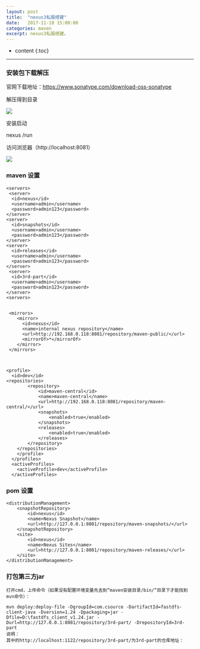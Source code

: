 ```yaml
---
layout: post
title:  "nexus3私服搭建"
date:   2017-11-10 15:00:00
categories: maven
excerpt: nexus3私服搭建。
---
```


* content
{:toc}

---

### 安装包下载解压

官网下载地址：https://www.sonatype.com/download-oss-sonatype


解压得到目录

![](http://i66.tinypic.com/vr58c3.jpg)



安装启动


nexus /run



访问浏览器（http://localhost:8081） 


![](http://i63.tinypic.com/x258wo.jpg)


### maven 设置


    <servers>
     <server>
      <id>nexus</id>
      <username>admin</username>
      <password>admin123</password>
    </server>
    <server>
      <id>snapshots</id>
      <username>admin</username>
      <password>admin123</password>
    </server>
    <server>
      <id>releases</id>
      <username>admin</username>
      <password>admin123</password>
    </server>
     <server>
      <id>3rd-part</id>
      <username>admin</username>
      <password>admin123</password>
    </server>
    <servers>


     <mirrors>
        <mirror>
          <id>nexus</id>
          <name>internal nexus repository</name>
          <url>http://192.168.0.118:8081/repository/maven-public/</url>
          <mirrorOf>*</mirrorOf> 
        </mirror> 
     </mirrors>



    <profile>
      <id>dev</id>
    <repositories>
            <repository>
                <id>maven-central</id>
                <name>maven-central</name>
                <url>http://192.168.0.118:8081/repository/maven-central/</url>
                <snapshots>
                    <enabled>true</enabled>
                </snapshots>
                <releases>
                    <enabled>true</enabled>
                </releases>
            </repository>
        </repositories>
        </profile>
      </profiles>  
      <activeProfiles>
        <activeProfile>dev</activeProfile> 
      </activeProfiles> 



### pom 设置


    <distributionManagement>
        <snapshotRepository>
            <id>nexus</id>
            <name>Nexus Snapshot</name>
            <url>http://127.0.0.1:8081/repository/maven-snapshots/</url>
        </snapshotRepository>
        <site>
            <id>nexus</id>
            <name>Nexus Sites</name>
            <url>http://127.0.0.1:8081/repository/maven-releases/</url>
        </site>
    </distributionManagement>

### 打包第三方jar


    打开cmd，上传命令（如果没有配置环境变量先去到“maven安装目录/bin/“目录下才能找到mvn命令）：

    mvn deploy:deploy-file -DgroupId=com.csource -DartifactId=fastdfs-client-java -Dversion=1.24 -Dpackaging=jar -Dfile=D:\fastdfs_client_v1.24.jar -Durl=http://127.0.0.1:8081/repository/3rd-part/ -DrepositoryId=3rd-part
    说明：
    其中的http://localhost:1122/repository/3rd-part/为3rd-part的仓库地址： 
